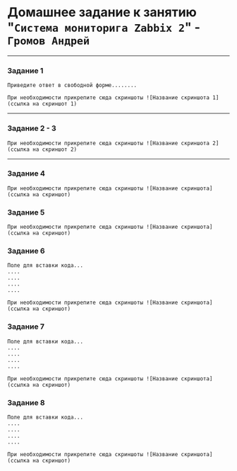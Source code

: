 # Домашнее задание к занятию "`Система мониторига Zabbix 2`" - `Громов Андрей`

---

### Задание 1

`Приведите ответ в свободной форме........`


`При необходимости прикрепитe сюда скриншоты
![Название скриншота 1](ссылка на скриншот 1)`

---

### Задание 2 - 3


`При необходимости прикрепитe сюда скриншоты
![Название скриншота 2](ссылка на скриншот 2)`


---

### Задание 4


`При необходимости прикрепитe сюда скриншоты
![Название скриншота](ссылка на скриншот)`

### Задание 5

`При необходимости прикрепитe сюда скриншоты
![Название скриншота](ссылка на скриншот)`

### Задание 6

```
Поле для вставки кода...
....
....
....
....
``` 

`При необходимости прикрепитe сюда скриншоты
![Название скриншота](ссылка на скриншот)`

### Задание 7

```
Поле для вставки кода...
....
....
....
....
``` 

`При необходимости прикрепитe сюда скриншоты
![Название скриншота](ссылка на скриншот)`

### Задание 8

```
Поле для вставки кода...
....
....
....
....
``` 

`При необходимости прикрепитe сюда скриншоты
![Название скриншота](ссылка на скриншот)`


